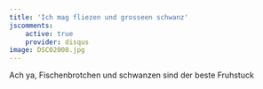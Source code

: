 ```yaml
---
title: 'Ich mag fliezen und grosseen schwanz'
jscomments:
    active: true
    provider: disqus
image: DSC02008.jpg
---
```


Ach ya, Fischenbrotchen und schwanzen sind der beste Fruhstuck